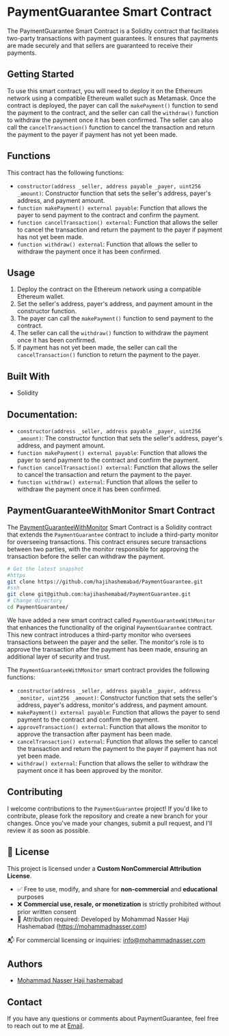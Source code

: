 # PaymentGuarantee Smart Contract

The PaymentGuarantee Smart Contract is a Solidity contract that facilitates two-party transactions with payment guarantees. It ensures that payments are made securely and that sellers are guaranteed to receive their payments. 

## Getting Started

To use this smart contract, you will need to deploy it on the Ethereum network using a compatible Ethereum wallet such as Metamask. Once the contract is deployed, the payer can call the `makePayment()` function to send the payment to the contract, and the seller can call the `withdraw()` function to withdraw the payment once it has been confirmed. The seller can also call the `cancelTransaction()` function to cancel the transaction and return the payment to the payer if payment has not yet been made.

## Functions

This contract has the following functions:

- `constructor(address _seller, address payable _payer, uint256 _amount)`: Constructor function that sets the seller's address, payer's address, and payment amount.
- `function makePayment() external payable`: Function that allows the payer to send payment to the contract and confirm the payment.
- `function cancelTransaction() external`: Function that allows the seller to cancel the transaction and return the payment to the payer if payment has not yet been made.
- `function withdraw() external`: Function that allows the seller to withdraw the payment once it has been confirmed.

## Usage

1. Deploy the contract on the Ethereum network using a compatible Ethereum wallet.
2. Set the seller's address, payer's address, and payment amount in the constructor function.
3. The payer can call the `makePayment()` function to send payment to the contract.
4. The seller can call the `withdraw()` function to withdraw the payment once it has been confirmed.
5. If payment has not yet been made, the seller can call the `cancelTransaction()` function to return the payment to the payer.

## Built With

- Solidity

## Documentation:

- `constructor(address _seller, address payable _payer, uint256 _amount)`: The constructor function that sets the seller's address, payer's address, and payment amount.
- `function makePayment() external payable`: Function that allows the payer to send payment to the contract and confirm the payment.
- `function cancelTransaction() external`: Function that allows the seller to cancel the transaction and return the payment to the payer.
- `function withdraw() external`: Function that allows the seller to withdraw the payment once it has been confirmed.

## PaymentGuaranteeWithMonitor Smart Contract
The [PaymentGuaranteeWithMonitor](PaymentGuaranteeWithMonitor.sol) Smart Contract is a Solidity contract that extends the `PaymentGuarantee` contract to include a third-party monitor for overseeing transactions.
This contract ensures secure transactions between two parties, with the monitor responsible for approving the transaction before the seller can withdraw the payment.

```bash
# Get the latest snapshot
#https
git clone https://github.com/hajihashemabad/PaymentGuarantee.git
#ssh
git clone git@github.com:hajihashemabad/PaymentGuarantee.git
# Change directory
cd PaymentGuarantee/
```
We have added a new smart contract called `PaymentGuaranteeWithMonitor` that enhances the functionality of the original `PaymentGuarantee` contract.
This new contract introduces a third-party monitor who oversees transactions between the payer and the seller. The monitor's role is to approve the transaction after the payment has been made, ensuring an additional layer of security and trust.

The `PaymentGuaranteeWithMonitor` smart contract provides the following functions:

- `constructor(address _seller, address payable _payer, address _monitor, uint256 _amount)`: Constructor function that sets the seller's address, payer's address, monitor's address, and payment amount.
- `makePayment() external payable`: Function that allows the payer to send payment to the contract and confirm the payment.
- `approveTransaction() external`: Function that allows the monitor to approve the transaction after payment has been made.
- `cancelTransaction() external`: Function that allows the seller to cancel the transaction and return the payment to the payer if payment has not yet been made.
- `withdraw() external`: Function that allows the seller to withdraw the payment once it has been approved by the monitor.

## Contributing
I welcome contributions to the `PaymentGuarantee` project! If you'd like to contribute, please fork the repository and create a new branch for your changes. Once you've made your changes, submit a pull request, and I'll review it as soon as possible.

## 📜 License

This project is licensed under a **Custom NonCommercial Attribution License**.

- ✅ Free to use, modify, and share for **non-commercial** and **educational** purposes
- ❌ **Commercial use, resale, or monetization** is strictly prohibited without prior written consent
- 📛 Attribution required: Developed by Mohammad Nasser Haji Hashemabad (https://mohammadnasser.com)

📬 For commercial licensing or inquiries: [info@mohammadnasser.com](mailto:info@mohammadnasser.com)


## Authors
- [Mohammad Nasser Haji hashemabad](https://mohammadnasser.com)

## Contact
If you have any questions or comments about PaymentGuarantee, feel free to reach out to me at [Email](mailto:info@mohammadnasser.com).
